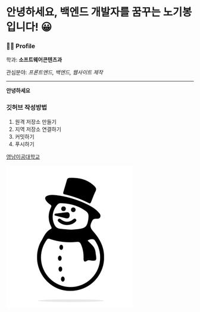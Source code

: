 # 안녕하세요, 백엔드 개발자를 꿈꾸는 노기봉입니다! 😀

### 🙋‍♂️ Profile

학과: **소프트웨어콘텐츠과**

관심분야: *프론트엔드, 백엔드, 웹사이트 제작*

---

**안녕하세요**

### 깃허브 작성방법
1. 원격 저장소 만들기
2. 지역 저장소 연결하기
3. 커밋하기
4. 푸시하기

[영남이공대학교](http://www.ync.ac.kr)

![프로필 이미지](./snowman.jpg)
